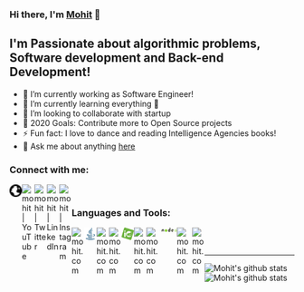 ### Hi there, I'm [Mohit][website] 👋

## I'm Passionate about algorithmic problems, Software development and Back-end Development!
- 🔭 I’m currently working as Software Engineer!
- 🌱 I’m currently learning everything 🤣
- 👯 I’m looking to collaborate with startup
- 🥅 2020 Goals: Contribute more to Open Source projects
- ⚡ Fun fact: I love to dance and reading Intelligence Agencies books!
- 💬 Ask me about anything [here](https://github.com/mohitjayant/mohitjayant/issues/new)


### Connect with me:

[<img align="left" alt="mohit.com" width="22px" src="https://raw.githubusercontent.com/iconic/open-iconic/master/svg/globe.svg" />][website]
[<img align="left" alt="mohit | YouTube" width="22px" src="https://github.com/simple-icons/simple-icons/blob/develop/icons/github.svg" />][github_acc]
[<img align="left" alt="mohit | Twitter" width="22px" src="https://cdn.jsdelivr.net/npm/simple-icons@v3/icons/twitter.svg" />][twitter]
[<img align="left" alt="mohit | LinkedIn" width="22px" src="https://cdn.jsdelivr.net/npm/simple-icons@v3/icons/linkedin.svg" />][linkedin]
[<img align="left" alt="mohit | Instagram" width="22px" src="https://cdn.jsdelivr.net/npm/simple-icons@v3/icons/instagram.svg" />][instagram]


<br />

### Languages and Tools:
[<img align="left" alt="mohit.com" width="22px" src="https://github.com/simple-icons/simple-icons/blob/develop/icons/cplusplus.svg" />][website]
[<img align="left" alt="mohit.com" width="22px" src="https://github.com/simple-icons/simple-icons/blob/develop/icons/java.svg" />][website]
[<img align="left" alt="mohit.com" width="22px" src="https://github.com/simple-icons/simple-icons/blob/develop/icons/csharp.svg" />][website]
[<img align="left" alt="mohit.com" width="22px" src="https://github.com/simple-icons/simple-icons/blob/develop/icons/python.svg" />][website]
[<img align="left" alt="mohit.com" width="22px" src="https://github.com/gilbarbara/logos/blob/master/logos/spring.svg" />][website]
[<img align="left" alt="mohit.com" width="22px" src="https://github.com/gilbarbara/logos/blob/master/logos/hibernate.svg" />][website]
[<img align="left" alt="mohit.com" width="27px" src="https://github.com/gilbarbara/logos/blob/master/logos/sqlite.svg" />][website]
[<img align="left" alt="mohit.com" width="27px" src="https://github.com/gilbarbara/logos/blob/master/logos/nodejs.svg" />][website]
[<img align="left" alt="mohit.com" width="27px" src="https://github.com/gilbarbara/logos/blob/master/logos/git.svg" />][website]
[<img align="left" alt="mohit.com" width="22px" src="https://github.com/simple-icons/simple-icons/blob/develop/icons/eclipseide.svg" />][website]

<br />
<br />

---
![Mohit's github stats](https://github-readme-stats.vercel.app/api?username=mohitjayant&show_icons=true&theme=radical)
![Mohit's github stats](https://github-readme-stats.vercel.app/api/top-langs/?username=mohitjayant&layout=compact&theme=radical)

[website]: https://mohitjayant.github.io/mohit-dev-portfolio/
[twitter]: https://twitter.com/mohit__jayant
[github_acc]: https://github.com/mohitjayant
[instagram]: https://www.instagram.com/mohit__jayant/
[linkedin]: https://linkedin.com/in/mohitjayant

